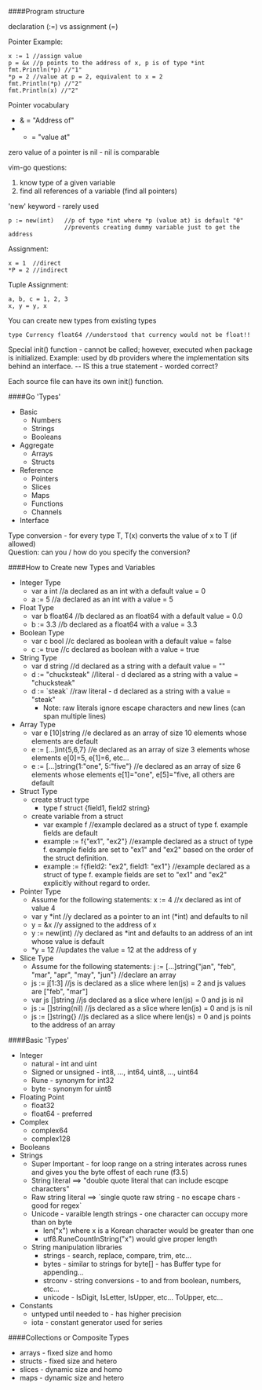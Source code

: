 ####Program structure

declaration (:=) vs assignment (=)

Pointer Example:
```
x := 1 //assign value
p = &x //p points to the address of x, p is of type *int
fmt.Println(*p) //"1"
*p = 2 //value at p = 2, equivalent to x = 2
fmt.Println(*p) //"2"
fmt.Println(x) //"2"
```
Pointer vocabulary

* & = "Address of"
* * = "value at"

zero value of a pointer is nil - nil is comparable

vim-go questions:

1. know type of a given variable
2. find all references of a variable (find all pointers)

'new' keyword - rarely used  
```
p := new(int)   //p of type *int where *p (value at) is default "0"
                //prevents creating dummy variable just to get the address
```
Assignment:
```
x = 1  //direct
*P = 2 //indirect
```
Tuple Assignment:
```
a, b, c = 1, 2, 3
x, y = y, x
```
You can create new types from existing types
```
type Currency float64 //understood that currency would not be float!!
```

Special init() function - cannot be called; however, executed when package is initialized. Example: used by db providers where the implementation sits behind an interface. -- IS this a true statement - worded correct?

Each source file can have its own init() function.

####Go 'Types'
* Basic
  * Numbers
  * Strings
  * Booleans
* Aggregate
  * Arrays
  * Structs
* Reference
  * Pointers
  * Slices
  * Maps
  * Functions
  * Channels
* Interface

Type conversion - for every type T, T(x) converts the value of x to T (if allowed)  
Question: can you / how do you specify the conversion?

####How to Create new Types and Variables

* Integer Type
  * var a int //a declared as an int with a default value = 0 
  * a := 5 //a declared as an int with a value = 5
* Float Type
  * var b float64 //b declared as an float64 with a default value = 0.0
  * b := 3.3 //b declared as a float64 with a value = 3.3
* Boolean Type
  * var c bool //c declared as boolean with a default value = false
  * c := true //c declared as boolean with a value = true
* String Type
  * var d string //d declared as a string with a default value = ""
  * d := "chucksteak" //literal - d declared as a string with a value = "chucksteak"
  * d := \`steak\` //raw literal - d declared as a string with a value = "steak"
    * Note: raw literals ignore escape characters and new lines (can span multiple lines)
* Array Type
  * var e [10]string //e declared as an array of size 10 elements whose elements are default
  * e := [...]int{5,6,7} //e declared as an array of size 3 elements whose elements e[0]=5, e[1]=6, etc...
  * e := [...]string{1:"one", 5:"five"} //e declared as an array of size 6 elements whose elements e[1]="one", e[5]="five, all others are default
* Struct Type
  * create struct type 
    * type f struct {field1, field2 string}
  * create variable from a struct
    * var example f //example declared as a struct of type f. example fields are default
    * example := f{"ex1", "ex2"} //example declared as a struct of type f. example fields are set to "ex1" and "ex2" based on the order of the struct definition.
    * example := f{field2: "ex2", field1: "ex1"} //example declared as a struct of type f. example fields are set to "ex1" and "ex2" explicitly without regard to order.
* Pointer Type
  * Assume for the following statements: x := 4 //x declared as int of value 4
  * var y *int //y declared as a pointer to an int (*int) and defaults to nil
  * y = &x //y assigned to the address of x
  * y := new(int) //y declared as *int and defaults to an address of an int whose value is default
  * *y = 12 //updates the value = 12 at the address of y
* Slice Type
  * Assume for the following statements: j := [...]string{"jan", "feb", "mar", "apr", "may", "jun"} //declare an array
  * js := j[1:3] //js is declared as a slice where len(js) = 2 and js values are ["feb", "mar"] 
  * var js []string //js declared as a slice where len(js) = 0 and js is nil
  * js := []string(nil) //js declared as a slice where len(js) = 0 and js is nil
  * js := []string{} //js declared as a slice where len(js) = 0 and js points to the address of an array

####Basic 'Types'

* Integer 
  * natural - int and uint
  * Signed or unsigned - int8, ..., int64, uint8, ..., uint64
  * Rune - synonym for int32
  * byte - synonym for uint8
* Floating Point
  * float32
  * float64 - preferred
* Complex
  * complex64
  * complex128
* Booleans
* Strings
  * Super Important - for loop range on a string interates across runes and gives you the byte offest of each rune (f3.5) 
  * String literal ==> "double quote literal that can include escqpe characters"
  * Raw string literal ==> \`single quote raw string - no escape chars - good for regex\`
  * Unicode - varaible length strings - one character can occupy more than on byte
    * len("x") where x is a Korean character would be greater than one
    * utf8.RuneCountInString("x") would give proper length
  * String manipulation libraries
    * strings - search, replace, compare, trim, etc...
    * bytes - similar to strings for byte[] - has Buffer type for appending...
    * strconv - string conversions - to and from boolean, numbers, etc...
    * unicode - IsDigit, IsLetter, IsUpper, etc... ToUpper, etc...
* Constants
  * untyped until needed to - has higher precision
  * iota - constant generator used for series

####Collections or Composite Types
* arrays - fixed size and homo
* structs - fixed size and hetero
* slices - dynamic size and homo
* maps - dynamic size and hetero
